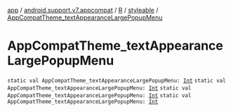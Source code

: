 [app](../../../index.md) / [android.support.v7.appcompat](../../index.md) / [R](../index.md) / [styleable](index.md) / [AppCompatTheme_textAppearanceLargePopupMenu](.)

# AppCompatTheme_textAppearanceLargePopupMenu

`static val AppCompatTheme_textAppearanceLargePopupMenu: `[`Int`](https://kotlinlang.org/api/latest/jvm/stdlib/kotlin/-int/index.html)
`static val AppCompatTheme_textAppearanceLargePopupMenu: `[`Int`](https://kotlinlang.org/api/latest/jvm/stdlib/kotlin/-int/index.html)
`static val AppCompatTheme_textAppearanceLargePopupMenu: `[`Int`](https://kotlinlang.org/api/latest/jvm/stdlib/kotlin/-int/index.html)
`static val AppCompatTheme_textAppearanceLargePopupMenu: `[`Int`](https://kotlinlang.org/api/latest/jvm/stdlib/kotlin/-int/index.html)